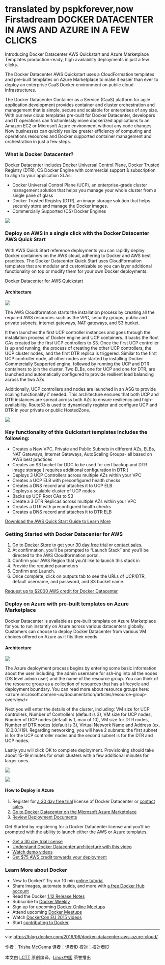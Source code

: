 translated by pspkforever,now Firstadream
DOCKER DATACENTER IN AWS AND AZURE IN A FEW CLICKS
===================================================

Introducing Docker Datacenter AWS Quickstart and Azure Marketplace Templates production-ready, high availability deployments in just a few clicks.

The Docker Datacenter AWS Quickstart uses a CloudFormation templates and pre-built templates on Azure Marketplace to make it easier than ever to deploy an enterprise CaaS Docker environment on public cloud infrastructures.

The Docker Datacenter Container as a Service (CaaS) platform for agile application development provides container and cluster orchestration and management that is simple, secure and scalable for enterprises of any size. With our new cloud templates pre-built for Docker Datacenter, developers and IT operations can frictionlessly move dockerized applications to an Amazon EC2 or Microsoft Azure environment without any code changes. Now businesses can quickly realize greater efficiency of computing and operations resources and Docker supported container management and orchestration in just a few steps.

### What is Docker Datacenter?

Docker Datacenter includes Docker Universal Control Plane, Docker Trusted Registry (DTR), CS Docker Engine with commercial support & subscription to align to your application SLAs:

- Docker Universal Control Plane (UCP), an enterprise-grade cluster management solution that helps you manage your whole cluster from a single pane of glass
- Docker Trusted Registry (DTR), an image storage solution that helps securely store and manage the Docker images.
- Commercially Supported (CS) Docker Engines

![](http://img.scoop.it/lVraAJgJbjAKqfWCLtLuZLnTzqrqzN7Y9aBZTaXoQ8Q=)

### Deploy on AWS in a single click with the Docker Datacenter AWS Quick Start

With AWS Quick Start reference deployments you can rapidly deploy Docker containers on the AWS cloud, adhering to Docker and AWS best practices. The Docker Datacenter Quick Start uses CloudFormation templates that are modular and customizable so you can layer additional functionality on top or modify them for your own Docker deployments.

[Docker Datacenter for AWS Quickstart](https://youtu.be/aUx7ZdFSkXU)

#### Architecture

![](http://img.scoop.it/sZ3_TxLba42QB-r_6vuApLnTzqrqzN7Y9aBZTaXoQ8Q=)

The AWS Cloudformation starts the installation process by creating all the required AWS resources such as the VPC, security groups, public and private subnets, internet gateways, NAT gateways, and S3 bucket.

It then launches the first UCP controller instances and goes through the installation process of Docker engine and UCP containers. It backs the Root CAs created by the first UCP controllers to S3. Once the first UCP controller is up and running, the process of creating the other UCP controllers, the UCP cluster nodes, and the first DTR replica is triggered. Similar to the first UCP controller node, all other nodes are started by installing Docker Commercially Supported engine, followed by running the UCP and DTR containers to join the cluster. Two ELBs, one for UCP and one for DTR, are launched and automatically configured to provide resilient load balancing across the two AZs.

Additionally, UCP controllers and nodes are launched in an ASG to provide scaling functionality if needed. This architecture ensures that both UCP and DTR instances are spread across both AZs to ensure resiliency and high-availability. Route53 is used to dynamically register and configure UCP and DTR in your private or public HostedZone.

![](http://img.scoop.it/HM7Ag6RFvMXvZ_iBxRgKo7nTzqrqzN7Y9aBZTaXoQ8Q=)

### Key functionality of this Quickstart templates includes the following:

- Creates a New VPC, Private and Public Subnets in different AZs, ELBs, NAT Gateways, Internet Gateways, AutoScaling Groups- all based on AWS best practices
- Creates an S3 bucket for DDC to be used for cert backup and DTR image storage ( requires additional configuration in DTR )
- Deploys 3 UCP Controllers across multiple AZs  within your VPC
- Creates a UCP ELB with preconfigured health checks
- Creates a DNS record and attaches it to UCP ELB
- Deploys a scalable cluster of UCP nodes
- Backs up UCP Root CAs to S3
- Create a 3 DTR Replicas across multiple AZs within your VPC
- Creates a DTR with preconfigured health checks
- Creates a DNS record and attaches it to DTR ELB

[Download the AWS Quick Start Guide to Learn More](https://s3.amazonaws.com/quickstart-reference/docker/latest/doc/docker-datacenter-on-the-aws-cloud.pdf)

### Getting Started with Docker Datacenter for AWS

1. Go to [Docker Store][1] to get your [30 day free trial][2] or [contact sales][4].
2. At confirmation, you’ll be prompted to “Launch Stack” and you’ll be directed to the AWS Cloudformation portal.
3. Confirm your AWS Region that you’d like to launch this stack in
4. Provide the required parameters
5. Confirm and Launch.
6. Once complete, click on outputs tab to see the URLs of UCP/DTR, default username, and password, and S3 bucket name.

[Request up to $2000 AWS credit for Docker Datacenter](https://aws.amazon.com/mp/contactdocker/)

### Deploy on Azure with pre-built templates on Azure Marketplace

Docker Datacenter is available as pre-built template on Azure Marketplace for you to run instantly on Azure across various datacenters globally. Customers can choose to deploy Docker Datacenter from various VM choices offered on Azure as it fits their needs.

#### Architecture

![](http://img.scoop.it/V9SpuBCoAnUnkRL3J-FRFLnTzqrqzN7Y9aBZTaXoQ8Q=)

The Azure deployment process begins by entering some basic information about the user including, the admin username for ssh-ing into all the nodes (OS level admin user) and the name of the resource group. You can think of the resource group as a collection of resources that has a lifecycle and deployment boundary. You can read more about resource groups here: <azure.microsoft.com/en-us/documentation/articles/resource-group-overview/>

Next you will enter the details of the cluster, including: VM size for UCP controllers, Number of Controllers (default is 3), VM size for UCP nodes, Number of UCP nodes (default is 1, max of 10), VM size for DTR nodes, Number of DTR nodes (default is 3), Virtual Network Name and Address (ex. 10.0.0.1/19). Regarding networking, you will have 2 subnets: the first subnet is for the UCP controller nodes and the second subnet is for the DTR and UCP nodes.

Lastly you will click OK to complete deployment. Provisioning should take about 15-19 minutes for small clusters with a few additional minutes for larger ones.  

![](http://img.scoop.it/DXPM5-GXP0j2kEhno0kdRLnTzqrqzN7Y9aBZTaXoQ8Q=)

![](http://img.scoop.it/321ElkCf6rqb7u_-nlGPtrnTzqrqzN7Y9aBZTaXoQ8Q=)

#### How to Deploy in Azure

1. Register for [a  30 day free trial][5] license of Docker Datacenter or [contact sales][6].
2. [Go to Docker Datacenter on the Microsoft Azure Marketplace][7]
3. [Review Deployment Documents][8]

Get Started by registering for a Docker Datacenter license and you’ll be prompted with the ability to launch either the AWS or Azure templates.

- [Get a 30 day trial license][9]
- [Understand Docker Datacenter architecture with this video][10]
- [Watch demo videos][11]
- [Get $75 AWS credit torwards your deployment][12]

### Learn More about Docker

- New to Docker? Try our 10 min [online tutorial][20]
- Share images, automate builds, and more with [a free Docker Hub account][21]
- Read the Docker [1.12 Release Notes][22]
- Subscribe to [Docker Weekly][23]
- Sign up for upcoming [Docker Online Meetups][24]
- Attend upcoming [Docker Meetups][25]
- Watch [DockerCon EU 2015 videos][26]
- Start [contributing to Docker][27]



--------------------------------------------------------------------------------

via: https://blog.docker.com/2016/06/docker-datacenter-aws-azure-cloud/

作者：[Trisha McCanna][a]
译者：[译者ID](https://github.com/译者ID)
校对：[校对者ID](https://github.com/校对者ID)

本文由 [LCTT](https://github.com/LCTT/TranslateProject) 原创编译，[Linux中国](https://linux.cn/) 荣誉推出

[a]: https://blog.docker.com/author/trisha/
[1]: https://store.docker.com/login?next=%2Fbundles%2Fdocker-datacenter%2Fpurchase?plan=free-trial
[2]: https://store.docker.com/login?next=%2Fbundles%2Fdocker-datacenter%2Fpurchase?plan=free-trial
[4]: https://goto.docker.com/contact-us.html
[5]: https://store.docker.com/login?next=%2Fbundles%2Fdocker-datacenter%2Fpurchase?plan=free-trial
[6]: https://goto.docker.com/contact-us.html
[7]: https://azure.microsoft.com/en-us/marketplace/partners/docker/dockerdatacenterdocker-datacenter/
[8]: https://success.docker.com/Datacenter/Apply/Docker_Datacenter_on_Azure
[9]: http://www.docker.com/trial
[10]: https://www.youtube.com/playlist?list=PLkA60AVN3hh8tFH7xzI5Y-vP48wUiuXfH
[11]: https://www.youtube.com/playlist?list=PLkA60AVN3hh8a8JaIOA5Q757KiqEjPKWr
[12]: https://aws.amazon.com/quickstart/promo/
[20]: https://docs.docker.com/engine/understanding-docker/ 
[21]: https://hub.docker.com/
[22]: https://docs.docker.com/release-notes/
[23]: https://www.docker.com/subscribe_newsletter/
[24]: http://www.meetup.com/Docker-Online-Meetup/
[25]: https://www.docker.com/community/meetup-groups
[26]: https://www.youtube.com/playlist?list=PLkA60AVN3hh87OoVra6MHf2L4UR9xwJkv
[27]: https://docs.docker.com/contributing/contributing/

